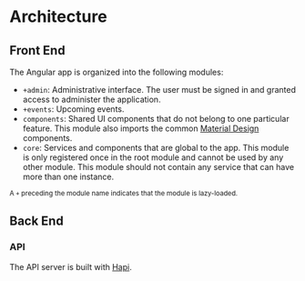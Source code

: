 # Architecture

## Front End

The Angular app is organized into the following modules:

* `+admin`: Administrative interface. The user must be signed in and granted access to administer the application.
* `+events`: Upcoming events.
* `components`: Shared UI components that do not belong to one particular feature. This module also imports the common [Material Design](https://material.angular.io) components.
* `core`: Services and components that are global to the app. This module is only registered once in the root module and cannot be used by any other module. This module should not contain any service that can have more than one instance.

<small>A `+` preceding the module name indicates that the module is lazy-loaded.</small>

## Back End

### API

The API server is built with [Hapi](https://hapijs.com/).
